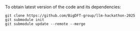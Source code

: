 To obtain latest version of the code and its dependencies:
```
git clone https://github.com/BigDFT-group/llm-hackathon-2025
git submodule init
git submodule update --remote --merge
```
